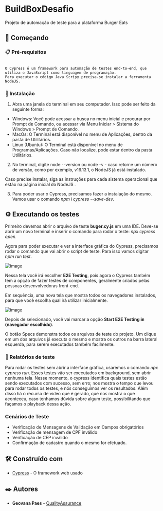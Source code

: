 # BuildBoxDesafio
Projeto de automação de teste para a plataforma Burger Eats

## 🚀 Começando

### 📋 Pré-requisitos

```

O Cypress é um framework para automação de testes end-to-end, que utiliza o JavaScript como linguagem de programação. 
Para executar o código Java Scripy precisa-se instalar a ferramenta NodeJS.

```

### 🔧 Instalação


1) Abra uma janela do terminal em seu computador. Isso pode ser feito da seguinte forma:

* Windows: Você pode acessar a busca no menu inicial e procurar por Prompt de Comando, ou acessar via Menu Iniciar > Sistema do Windows > Prompt de Comando.
* MacOs: O Terminal está disponível no menu de Aplicações, dentro da pasta de Utilitários.
* Linux (Ubuntu): O Terminal está disponível no menu de Programas/Aplicações. Caso não localize, pode estar dentro da pasta Utilitários.

2) No terminal, digite node --version ou node -v - caso retorne um número de versão, como por exemplo, v16.13.1, o NodeJS já está instalado.

Caso precise instalar, siga as instruções para cada sistema operacional que estão na página inicial do NodeJS . 

3) Para poder usar o Cypress, precisamos fazer a instalação do mesmo. Vamos usar o comando *npm i cypress --save-dev*. 





## ⚙️ Executando os testes

Primeiro devemos abrir o arquivo de teste **buger.cy.js** em uma IDE. Deve-se abrir um novo terminal e inserir o comando para rodar o teste: *npx cypress open*.

Agora para poder executar e ver a interface gráfica do Cypress, precisamos rodar o comando que vai abrir o script de teste. Para isso vamos digitar *npm run test*.

![image](https://user-images.githubusercontent.com/60972875/187288615-6c5e11f0-396c-4903-b3ca-587b2dc91864.png)

Nessa tela você irá escolher **E2E Testing**, pois agora o Cypress também tem a opção de fazer testes de componentes, geralmente criados pelas pessoas desenvolvedoras front-end.

Em sequência, uma nova tela que mostra todos os navegadores instalados, para que você escolha qual irá utilizar inicialmente.

![image](https://user-images.githubusercontent.com/60972875/187289074-bfdebfd3-d5d6-4aaa-8ed0-a3741701292f.png)

Depois de selecionado, você vai marcar a opção **Start E2E Testing in (navegador escolhido)**.

O botão Specs demonstra todos os arquivos de teste do projeto. Um clique em um dos arquivos já executa o mesmo e mostra os outros na barra lateral esquerda, para serem executados também facilmente.


### 🔩 Relatórios de teste


Para rodar os testes sem abrir a interface gráfica, usaremos o comando *npx cypress run*. Esses testes vão ser executados em background, sem abrir nenhuma tela. Nesse momento, o cypress identifica quais testes estão sendo executados com sucesso, sem erro; nos mostra o tempo que levou para rodar todos os testes, e nós conseguimos ver os resultados. Além disso há o recurso de vídeo que é gerado, que nos mostra o que aconteceu, caso tenhamos dúvida sobre algum teste, possibilitando que façamos o playback dessa ação.


### Cenários de Teste


* Verificação de Mensagens de Validação em Campos obrigatórios
* Verificação de mensagem de CPF inválido
* Verificação de CEP inválido
* Confirmação de cadastro quando o mesmo for efetuado.


## 🛠️ Construído com

* [Cypress](https://www.cypress.io/) - O framework web usado


## ✒️ Autores


* **Geovana Paes** -  [QualityAssurance](https://github.com/GeovanaPaes)
